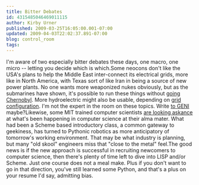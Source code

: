```yaml
---
title: Bitter Debates
id: 4315485046469011115
author: Kirby Urner
published: 2009-03-25T16:05:00.001-07:00
updated: 2009-04-03T22:02:37.891-07:00
blog: control_room
tags: 
---
```


I'm aware of two especially bitter debates these days, one macro, one micro -- letting you decide which is which.Some neocons don't like the USA's plans to help the Middle East inter-connect its electrical grids, more like in North America, with Texas sort of like Iran in being a source of new power plants.  No one wants more weaponized nukes obviously, but as the submarines have shown, it's possible to run these things without [going Chernobyl](http://controlroom.blogspot.com/2008/11/wanderers-20081125.html).  More hydroelectric might also be usable, depending on [grid configuration](http://controlroom.blogspot.com/2008/12/global-grid-info.html).  I'm not the expert in the room on these topics.  Write [to GENI](http://www.geni.org/) maybe?Likewise, some MIT trained computer scientists [are looking askance](http://www.wisdomandwonder.com/link/2110/why-mit-switched-from-scheme-to-python) at what's been happening in computer science at their alma mater.  What had been a Scheme based introductory class, a common gateway to geekiness, has turned to Pythonic robotics as more anticipatory of tomorrow's working environment.  That may be what industry is planning, but many "old skool" engineers miss that "close to the metal" feel.The good news is if the new approach is successful in recruiting newcomers to computer science, then there's plenty of time left to dive into LISP and/or Scheme.  Just one course does not a meal make.  Plus if you don't want to go in that direction, you've still learned some Python, and that's a plus on your resume I'd say, admitting bias.